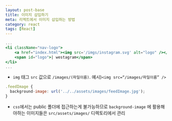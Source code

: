 ```yaml
---
layout: post-base
title: 이미지 삽입하기
meta: 리엑트에서 이미지 삽입하는 방법
category: react
tags: [React]
---
```

```jsx
...
<li className="nav-logo">
    <a href="index.html"><img src='/imgs/instagram.svg' alt="logo" /></a>
    <span id="logo">| westagram</span>
</li>
...
```

- `img` 태그 `src` 값으로 `/images/(파일이름)`. 예시)`<img src=“/images/파일이름” />`

```jsx
.feedImage {
  background-image: url('../../assets/images/feedImage.jpg');
}
```

- `css`에서는 public 폴더에 접근하는게 불가능하므로 `background-image` 에 활용해야하는 이미지들은 `src/assets/images/` 디렉토리에서 관리
